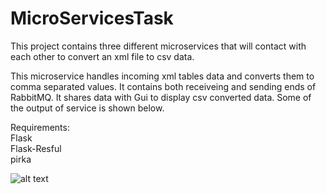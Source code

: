 # MicroServicesTask
This project contains three different microservices that will contact with each other to convert an xml file to csv data.

This microservice handles incoming xml tables data and converts them to comma separated values. It contains both receiveing and sending 
ends of RabbitMQ. It shares data with Gui to display csv converted data. Some of the output of service is shown below.

Requirements:  
Flask  
Flask-Resful  
pirka  


![alt text](https://raw.githubusercontent.com/SulemanKhurram/MicroServicesTask/master-2/console_output_converter.png)
